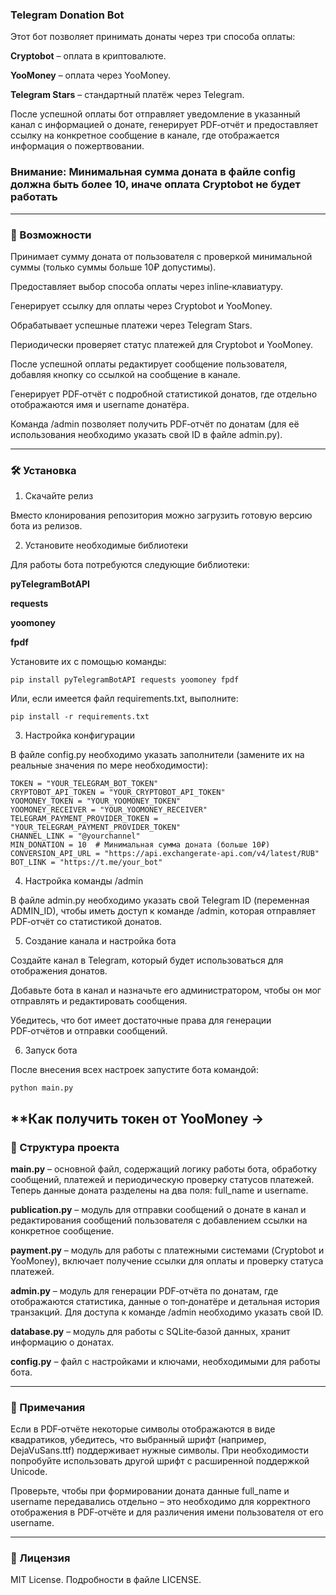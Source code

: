 

### Telegram Donation Bot

Этот бот позволяет принимать донаты через три способа оплаты:

**Cryptobot** – оплата в криптовалюте.

**YooMoney** – оплата через YooMoney.

**Telegram Stars** – стандартный платёж через Telegram.


После успешной оплаты бот отправляет уведомление в указанный канал с информацией о донате, генерирует PDF‑отчёт и предоставляет ссылку на конкретное сообщение в канале, где отображается информация о пожертвовании.
### Внимание: Минимальная сумма доната в файле config должна быть более 10, иначе оплата Cryptobot не будет работать 

---

### 🚀 Возможности

Принимает сумму доната от пользователя с проверкой минимальной суммы (только суммы больше 10₽ допустимы).

Предоставляет выбор способа оплаты через inline‑клавиатуру.

Генерирует ссылку для оплаты через Cryptobot и YooMoney.

Обрабатывает успешные платежи через Telegram Stars.

Периодически проверяет статус платежей для Cryptobot и YooMoney.

После успешной оплаты редактирует сообщение пользователя, добавляя кнопку со ссылкой на сообщение в канале.

Генерирует PDF‑отчёт с подробной статистикой донатов, где отдельно отображаются имя и username донатёра.

Команда /admin позволяет получить PDF‑отчёт по донатам (для её использования необходимо указать свой ID в файле admin.py).




---

### 🛠 Установка

1. Скачайте релиз

Вместо клонирования репозитория можно загрузить готовую версию бота из релизов.

2. Установите необходимые библиотеки

Для работы бота потребуются следующие библиотеки:

**pyTelegramBotAPI**

**requests**

**yoomoney**

**fpdf**


Установите их с помощью команды:
```
pip install pyTelegramBotAPI requests yoomoney fpdf
```
Или, если имеется файл requirements.txt, выполните:
```
pip install -r requirements.txt
```
3. Настройка конфигурации

В файле config.py необходимо указать заполнители (замените их на реальные значения по мере необходимости):
```
TOKEN = "YOUR_TELEGRAM_BOT_TOKEN"
CRYPTOBOT_API_TOKEN = "YOUR_CRYPTOBOT_API_TOKEN"
YOOMONEY_TOKEN = "YOUR_YOOMONEY_TOKEN"
YOOMONEY_RECEIVER = "YOUR_YOOMONEY_RECEIVER"
TELEGRAM_PAYMENT_PROVIDER_TOKEN = "YOUR_TELEGRAM_PAYMENT_PROVIDER_TOKEN"
CHANNEL_LINK = "@yourchannel"
MIN_DONATION = 10  # Минимальная сумма доната (больше 10₽)
CONVERSION_API_URL = "https://api.exchangerate-api.com/v4/latest/RUB"
BOT_LINK = "https://t.me/your_bot"
```
4. Настройка команды /admin

В файле admin.py необходимо указать свой Telegram ID (переменная ADMIN_ID), чтобы иметь доступ к команде /admin, которая отправляет PDF‑отчёт со статистикой донатов.

5. Создание канала и настройка бота

Создайте канал в Telegram, который будет использоваться для отображения донатов.

Добавьте бота в канал и назначьте его администратором, чтобы он мог отправлять и редактировать сообщения.

Убедитесь, что бот имеет достаточные права для генерации PDF‑отчётов и отправки сообщений.


6. Запуск бота

После внесения всех настроек запустите бота командой:
```
python main.py
```
**Как получить токен от YooMoney -> 
---

### 📂 Структура проекта

**main.py** – основной файл, содержащий логику работы бота, обработку сообщений, платежей и периодическую проверку статусов платежей. Теперь данные доната разделены на два поля: full_name и username.

**publication.py** – модуль для отправки сообщений о донате в канал и редактирования сообщений пользователя с добавлением ссылки на конкретное сообщение.

**payment.py** – модуль для работы с платежными системами (Cryptobot и YooMoney), включает получение ссылки для оплаты и проверку статуса платежей.

**admin.py** – модуль для генерации PDF‑отчёта по донатам, где отображаются статистика, данные о топ‑донатёре и детальная история транзакций. Для доступа к команде /admin необходимо указать свой ID.

**database.py** – модуль для работы с SQLite‑базой данных, хранит информацию о донатах.

**config.py** – файл с настройками и ключами, необходимыми для работы бота.



---

### 📄 Примечания

Если в PDF‑отчёте некоторые символы отображаются в виде квадратиков, убедитесь, что выбранный шрифт (например, DejaVuSans.ttf) поддерживает нужные символы. При необходимости попробуйте использовать другой шрифт с расширенной поддержкой Unicode.

Проверьте, чтобы при формировании доната данные full_name и username передавались отдельно – это необходимо для корректного отображения в PDF‑отчёте и для различения имени пользователя от его username.



---

### 📄 Лицензия

MIT License. Подробности в файле LICENSE.
